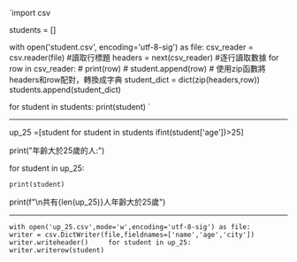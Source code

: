 `import csv

students = []

with open('student.csv', encoding='utf-8-sig') as file:
    csv_reader = csv.reader(file)
    #讀取行標題
    headers = next(csv_reader)
    #逐行讀取數據
    for row in csv_reader:
    # print(row)
        # student.append(row)
        # 使用zip函數將headers和row配對，轉換成字典
        student_dict = dict(zip(headers,row))
        students.append(student_dict)

for student in students:
     print(student)       `

---


up_25 =[student for student in students ifint(student['age'])>25]

print("年齡大於25歲的人:")

for student in up_25:

    print(student)

print(f"\n共有{len(up_25)}人年齡大於25歲")

---

`with open('up_25.csv',mode='w',encoding='utf-8-sig') as file:     writer = csv.DictWriter(file,fieldnames=['name','age','city'])     writer.writeheader()     for student in up_25:         writer.writerow(student)`

